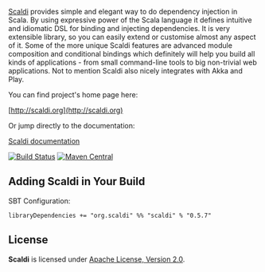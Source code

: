 [Scaldi](http://scaldi.org) provides simple and elegant way to do dependency injection in Scala. By using expressive power of the Scala language
      it defines intuitive and idiomatic DSL for binding and injecting dependencies. It is very extensible library, so you can easily extend or customise
      almost any aspect of it. Some of the more unique Scaldi features are advanced module composition and conditional bindings which definitely will
      help you build all kinds of applications - from small command-line tools to big non-trivial web applications. Not to mention Scaldi also nicely integrates with Akka and Play.

You can find project's home page here:

[http://scaldi.org](http://scaldi.org)

Or jump directly to the documentation:

[Scaldi documentation](http://scaldi.org/learn/)

[![Build Status](https://travis-ci.org/scaldi/scaldi.png?branch=master)](https://travis-ci.org/scaldi/scaldi) [![Maven Central](https://maven-badges.herokuapp.com/maven-central/org.scaldi/scaldi_2.11/badge.svg)](https://maven-badges.herokuapp.com/maven-central/org.scaldi/scaldi_2.11)

## Adding Scaldi in Your Build

SBT Configuration:

    libraryDependencies += "org.scaldi" %% "scaldi" % "0.5.7"

## License

**Scaldi** is licensed under [Apache License, Version 2.0](http://www.apache.org/licenses/LICENSE-2.0).

